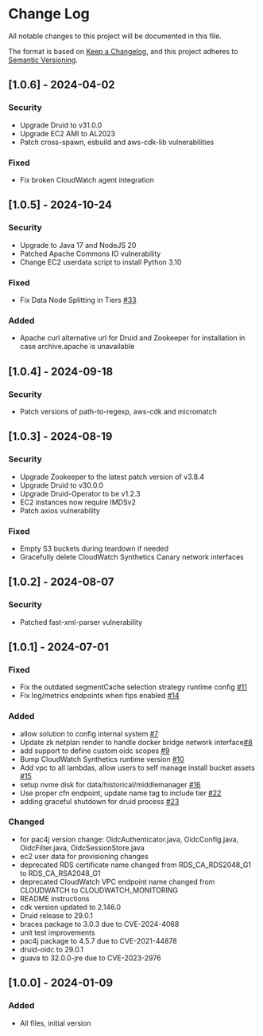 # Change Log

All notable changes to this project will be documented in this file.

The format is based on [Keep a Changelog](https://keepachangelog.com/en/1.0.0/),
and this project adheres to [Semantic Versioning](https://semver.org/spec/v2.0.0.html).

## [1.0.6] - 2024-04-02

### Security

- Upgrade Druid to v31.0.0
- Upgrade EC2 AMI to AL2023
- Patch cross-spawn, esbuild and aws-cdk-lib vulnerabilities

### Fixed

- Fix broken CloudWatch agent integration

## [1.0.5] - 2024-10-24

### Security

- Upgrade to Java 17 and NodeJS 20
- Patched Apache Commons IO vulnerability
- Change EC2 userdata script to install Python 3.10

### Fixed

- Fix Data Node Splitting in Tiers [#33](https://github.com/aws-solutions/scalable-analytics-using-apache-druid-on-aws/pull/33)

### Added

- Apache curl alternative url for Druid and Zookeeper for installation in case archive.apache is unavailable

## [1.0.4] - 2024-09-18

### Security

- Patch versions of path-to-regexp, aws-cdk and micromatch

## [1.0.3] - 2024-08-19

### Security

- Upgrade Zookeeper to the latest patch version of v3.8.4
- Upgrade Druid to v30.0.0
- Upgrade Druid-Operator to be v1.2.3
- EC2 instances now require IMDSv2
- Patch axios vulnerability

### Fixed

- Empty S3 buckets during teardown if needed
- Gracefully delete CloudWatch Synthetics Canary network interfaces

## [1.0.2] - 2024-08-07

### Security

- Patched fast-xml-parser vulnerability

## [1.0.1] - 2024-07-01

### Fixed

- Fix the outdated segmentCache selection strategy runtime config [#11](https://github.com/aws-solutions/scalable-analytics-using-apache-druid-on-aws/pull/11)
- Fix log/metrics endpoints when fips enabled [#14](https://github.com/aws-solutions/scalable-analytics-using-apache-druid-on-aws/pull/14)

### Added

- allow solution to config internal system [#7](https://github.com/aws-solutions/scalable-analytics-using-apache-druid-on-aws/pull/7)
- Update zk netplan render to handle docker bridge network interface[#8](https://github.com/aws-solutions/scalable-analytics-using-apache-druid-on-aws/pull/8)
- add support to define custom oidc scopes [#9](https://github.com/aws-solutions/scalable-analytics-using-apache-druid-on-aws/pull/9)
- Bump CloudWatch Synthetics runtime version [#10](https://github.com/aws-solutions/scalable-analytics-using-apache-druid-on-aws/pull/10)
- Add vpc to all lambdas, allow users to self manage install bucket assets [#15](https://github.com/aws-solutions/scalable-analytics-using-apache-druid-on-aws/pull/15)
- setup nvme disk for data/historical/middlemanager [#16](https://github.com/aws-solutions/scalable-analytics-using-apache-druid-on-aws/pull/16)
- Use proper cfn endpoint, update name tag to include tier [#22](https://github.com/aws-solutions/scalable-analytics-using-apache-druid-on-aws/pull/22)
- adding graceful shutdown for druid process [#23](https://github.com/aws-solutions/scalable-analytics-using-apache-druid-on-aws/pull/23)

### Changed

- for pac4j version change: OidcAuthenticator.java, OidcConfig.java, OidcFilter.java, OidcSessionStore.java
- ec2 user data for provisioning changes
- deprecated RDS certificate name changed from RDS_CA_RDS2048_G1 to RDS_CA_RSA2048_G1
- deprecated CloudWatch VPC endpoint name changed from CLOUDWATCH to CLOUDWATCH_MONITORING
- README instructions
- cdk version updated to 2.146.0
- Druid release to 29.0.1
- braces package to 3.0.3 due to CVE-2024-4068
- unit test improvements
- pac4j package to 4.5.7 due to CVE-2021-44878
- druid-oidc to 29.0.1
- guava to 32.0.0-jre due to CVE-2023-2976

## [1.0.0] - 2024-01-09

### Added

- All files, initial version
